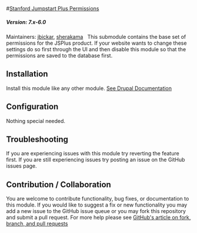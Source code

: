 #[Stanford Jumpstart Plus Permissions](https://github.com/SU-SWS/stanford_jumpstart_plus/tree/7.x-4.x/modules/stanford_jsplus_permissions)

##### Version: 7.x-6.0

Maintainers: [jbickar](https://github.com/jbickar), [sherakama](https://github.com/sherakama)
 
This submodule contains the base set of permissions for the JSPlus product. If your website wants to change these settings do so first through the UI and then disable this module so that the permissions are saved to the database first.

Installation
---

Install this module like any other module. [See Drupal Documentation](https://drupal.org/documentation/install/modules-themes/modules-7)

Configuration
---

Nothing special needed.

Troubleshooting
---

If you are experiencing issues with this module try reverting the feature first. If you are still experiencing issues try posting an issue on the GitHub issues page.

Contribution / Collaboration
---

You are welcome to contribute functionality, bug fixes, or documentation to this module. If you would like to suggest a fix or new functionality you may add a new issue to the GitHub issue queue or you may fork this repository and submit a pull request. For more help please see [GitHub's article on fork, branch, and pull requests](https://help.github.com/articles/using-pull-requests)
